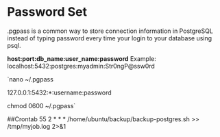 # Password Set
.pgpass is a common way to store connection information in PostgreSQL instead of typing password every time your login to your database using psql.


**host:port:db_name:user_name:password**
Example:
localhost:5432:postgres:myadmin:Str0ngP@ssw0rd

`nano ~/.pgpass

127.0.0.1:5432:*:username:password

chmod 0600 ~/.pgpass`


##Crontab 
55 2 * * * /home/ubuntu/backup/backup-postgres.sh >> /tmp/myjob.log 2>&1
